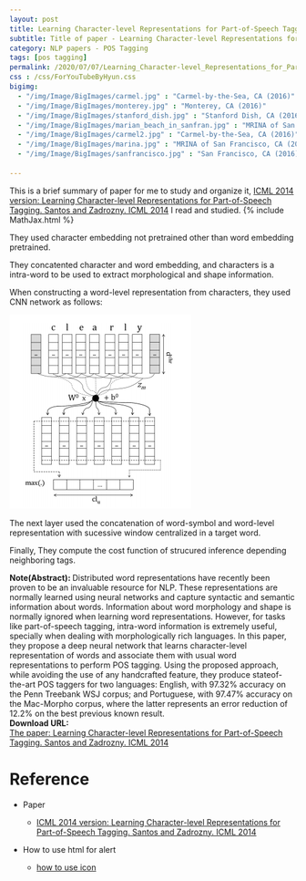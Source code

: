 ```yaml
---
layout: post
title: Learning Character-level Representations for Part-of-Speech Tagging
subtitle: Title of paper - Learning Character-level Representations for Part-of-Speech Tagging
category: NLP papers - POS Tagging
tags: [pos tagging]
permalink: /2020/07/07/Learning_Character-level_Representations_for_Part-of-Speech_Tagging/
css : /css/ForYouTubeByHyun.css
bigimg: 
  - "/img/Image/BigImages/carmel.jpg" : "Carmel-by-the-Sea, CA (2016)"
  - "/img/Image/BigImages/monterey.jpg" : "Monterey, CA (2016)"
  - "/img/Image/BigImages/stanford_dish.jpg" : "Stanford Dish, CA (2016)"
  - "/img/Image/BigImages/marian_beach_in_sanfran.jpg" : "MRINA of San Francisco, CA (2016)"
  - "/img/Image/BigImages/carmel2.jpg" : "Carmel-by-the-Sea, CA (2016)"
  - "/img/Image/BigImages/marina.jpg" : "MRINA of San Francisco, CA (2016)"
  - "/img/Image/BigImages/sanfrancisco.jpg" : "San Francisco, CA (2016)"
  
---
```


This is a brief summary of paper for me to study and organize it, [ICML 2014 version: Learning Character-level Representations for Part-of-Speech Tagging. Santos and Zadrozny. ICML 2014](http://proceedings.mlr.press/v32/santos14.html/) I read and studied. 
{% include MathJax.html %}

They used character embedding not pretrained other than word embedding pretrained. 

They concatented character and word embedding, and characters is a intra-word to be used to extract morphological and shape information. 

When constructing a word-level representation from characters, they used CNN network as follows:

![Santos and Zadrozny. ICML 2014](/img/Image/NaturalLanguageProcessing/NLPLabs/Paper_Investigation/Tagging/2020-07-07-Learning_Character-level_Representations_for_Part-of-Speech_Tagging/cnn_embedding.PNG)

The next layer used the concatenation of word-symbol and word-level representation with sucessive window centralized in a target word. 

Finally, They compute the cost function of strucured inference depending neighboring tags.

<div class="alert alert-info" role="alert"><i class="fa fa-info-circle"></i> <b>Note(Abstract): </b>
Distributed word representations have recently been proven to be an invaluable resource for NLP. These representations are normally learned  using neural networks and capture syntactic and semantic information about words. Information about word morphology and shape is normally ignored when learning word representations. However, for tasks like part-of-speech tagging, intra-word information is extremely useful, specially when dealing with morphologically rich languages. In this paper, they propose a deep neural network that learns character-level representation of words and associate them with usual word representations to perform POS tagging. Using the proposed approach, while avoiding the use of any handcrafted feature,  they produce stateof-the-art POS taggers for two languages: English, with 97.32% accuracy on the Penn Treebank WSJ corpus; and Portuguese, with 97.47% accuracy on the Mac-Morpho corpus, where the latter represents an error reduction of 12.2% on the best previous known result.
</div>
    
<div class="alert alert-success" role="alert"><i class="fa fa-paperclip fa-lg"></i> <b>Download URL: </b><br>
  <a href="http://proceedings.mlr.press/v32/santos14.html/">The paper: Learning Character-level Representations for Part-of-Speech Tagging. Santos and Zadrozny. ICML 2014</a>
</div>

# Reference 

- Paper 
  - [ICML 2014 version: Learning Character-level Representations for Part-of-Speech Tagging. Santos and Zadrozny. ICML 2014](http://proceedings.mlr.press/v32/santos14.html/)
  
- How to use html for alert
  - [how to use icon](http://idratherbewriting.com/documentation-theme-jekyll/mydoc_icons.html)
    


